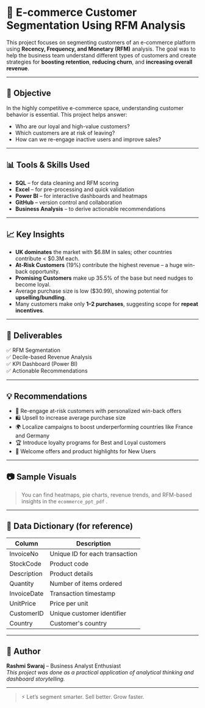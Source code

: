 # 🛒 E-commerce Customer Segmentation Using RFM Analysis

This project focuses on segmenting customers of an e-commerce platform using **Recency, Frequency, and Monetary (RFM)** analysis. The goal was to help the business team understand different types of customers and create strategies for **boosting retention**, **reducing churn**, and **increasing overall revenue**.

---

## 📌 Objective

In the highly competitive e-commerce space, understanding customer behavior is essential. This project helps answer:
- Who are our loyal and high-value customers?
- Which customers are at risk of leaving?
- How can we re-engage inactive users and improve sales?

---

## 📊 Tools & Skills Used

- **SQL** – for data cleaning and RFM scoring  
- **Excel** – for pre-processing and quick validation  
- **Power BI** – for interactive dashboards and heatmaps  
- **GitHub** – version control and collaboration  
- **Business Analysis** – to derive actionable recommendations  

---

## 📈 Key Insights

- **UK dominates** the market with $6.8M in sales; other countries contribute < $0.3M each.
- **At-Risk Customers** (19%) contribute the highest revenue – a huge win-back opportunity.
- **Promising Customers** make up 35.5% of the base but need nudges to become loyal.
- Average purchase size is low ($30.99), showing potential for **upselling/bundling**.
- Many customers make only **1–2 purchases**, suggesting scope for **repeat incentives**.

---

## 📌 Deliverables

✅ RFM Segmentation  
✅ Decile-based Revenue Analysis  
✅ KPI Dashboard (Power BI)  
✅ Actionable Recommendations  

---

## 💡 Recommendations

- 🎯 Re-engage at-risk customers with personalized win-back offers  
- 🛍️ Upsell to increase average purchase size  
- 🌍 Localize campaigns to boost underperforming countries like France and Germany  
- 🏆 Introduce loyalty programs for Best and Loyal customers  
- 🚀 Welcome offers and product highlights for New Users  

---

## 📷 Sample Visuals

> You can find heatmaps, pie charts, revenue trends, and RFM-based insights in the `ecommerce_ppt_pdf` .

---

## 📁 Data Dictionary (for reference)

| Column        | Description                             |
|---------------|-----------------------------------------|
| InvoiceNo     | Unique ID for each transaction          |
| StockCode     | Product code                            |
| Description   | Product details                         |
| Quantity      | Number of items ordered                 |
| InvoiceDate   | Transaction timestamp                   |
| UnitPrice     | Price per unit                          |
| CustomerID    | Unique customer identifier              |
| Country       | Customer's country                      |

---

## 🤝 Author  
**Rashmi Swaraj** – Business Analyst Enthusiast  
_This project was done as a practical application of analytical thinking and dashboard storytelling._

---

> ⚡ Let’s segment smarter. Sell better. Grow faster.
